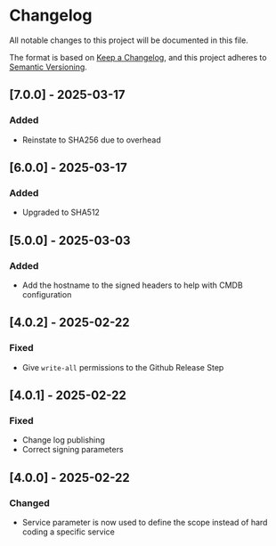# Changelog

All notable changes to this project will be documented in this file.

The format is based on [Keep a Changelog](https://keepachangelog.com/en/1.1.0/),
and this project adheres to [Semantic Versioning](https://semver.org/spec/v2.0.0.html).

## [7.0.0] - 2025-03-17

### Added

- Reinstate to SHA256 due to overhead

## [6.0.0] - 2025-03-17

### Added

- Upgraded to SHA512

## [5.0.0] - 2025-03-03

### Added

- Add the hostname to the signed headers to help with CMDB configuration

## [4.0.2] - 2025-02-22

### Fixed

- Give `write-all` permissions to the Github Release Step

## [4.0.1] - 2025-02-22

### Fixed

- Change log publishing
- Correct signing parameters


## [4.0.0] - 2025-02-22

### Changed

- Service parameter is now used to define the scope instead of hard coding a specific service 





